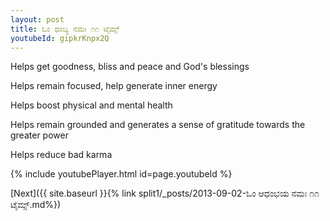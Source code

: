 ```yaml
---
layout: post
title: ಓಂ ಧಂಬ್ಯ ನಮಃ ೧೧ ಟೈಮ್ಸ್
youtubeId: gipkrKnpx2Q
---
```

 
 
Helps get goodness, bliss and peace and God's blessings
 
Helps remain focused, help generate inner energy 
 
Helps boost physical and mental health 
 
Helps remain grounded and generates a sense of gratitude towards the greater power 
 
Helps reduce bad karma
 
 
 
 


{% include youtubePlayer.html id=page.youtubeId %}
 
[Next]({{ site.baseurl }}{% link  split1/_posts/2013-09-02-ಓಂ  ಆಧಂಭಯ  ನಮಃ ೧೧ ಟೈಮ್ಸ್.md%})
 
